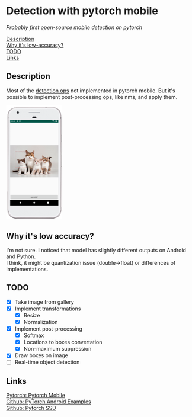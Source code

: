 # Detection with pytorch mobile
*Probably first open-source mobile detection on pytorch*

[Description](##-description)  
[Why it's low-accuracy?](##-why-it's-low-accuracy)  
[TODO](##-todo)  
[Links](##-links)

## Description
Most of the [detection ops](https://pytorch.org/docs/stable/torchvision/ops.html) not implemented in pytorch mobile. 
But it's possible to implement post-processing ops, like nms, and apply them.

<img src="https://raw.githubusercontent.com/temirgaliyev/pytorch_mobile_detection/master/static/pytorch_detection_cats.png" width=30% height=30%>


## Why it's low accuracy?
I'm not sure. I noticed that model has slightly different outputs on Android and Python.  
I think, it might be quantization issue (double→float) or differences of implementations.

## TODO
- [x] Take image from gallery
- [x] Implement transformations
  - [x] Resize
  - [x] Normalization
- [x] Implement post-processing
  - [x] Softmax
  - [x] Locations to boxes convertation
  - [x] Non-maximum suppression
- [x] Draw boxes on image
- [ ] Real-time object detection

## Links
[Pytorch: Pytorch Mobile](https://pytorch.org/mobile/android/)  
[Github: PyTorch Android Examples](https://github.com/pytorch/android-demo-app)  
[Github: Pytorch SSD](https://github.com/qfgaohao/pytorch-ssd)
